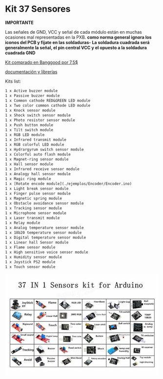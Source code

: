 # Kit 37 Sensores

**IMPORTANTE**

Las señales de GND, VCC y señal de cada módulo están en muchas ocasiones mal representadas en la PXB. **como norma general ignora los iconos del PCB y fijate en las soldaduras- La soldadura cuadrada será generalmente la señal, el pin central VCC y el opuesto a la soldadura cuadrada GND**


[Kit comprado en Banggood por 7,5$](https://www.banggood.com/Geekcreit-37-In-1-Sensor-Module-Board-Set-Kit-For-Arduino-p-1137051.html)

[documentación y librerías](http://files.banggood.com/2016/06/37-in-1-SENSORS-KIT.rar)

Kits list:

    1 x Active buzzer module
    1 x Passive buzzer module
    1 x Common cathode RED&GREEN LED module
    1 x Two color common cathode LED module
    1 x Knock sensor module
    1 x Shock switch sensor module
    1 x Photo resistor sensor module
    1 x Push button module
    1 x Tilt switch module
    1 x RGB LED module
    1 x Infrared transmit module
    1 x RGB colorful LED module
    1 x Hydrargyrum switch sensor module
    1 x Colorful auto flash module
    1 x Magnet-ring sensor module
    1 x Hall sensor module
    1 x Infrared receive sensor module
    1 x Analogy hall sensor module
    1 x Magic ring module
    1 x [Rotate encode module](./ejemplos/Encoder/Encoder.ino)
    1 x Light break sensor module
    1 x Finger pulse sensor module
    1 x Magnetic spring module
    1 x Obstacle avoidance sensor module
    1 x Tracking sensor module
    1 x Microphone sensor module
    1 x Laser transmit module
    1 x Relay module
    1 x Analog temperature sensor module
    1 x 18b20 temperature sensor module
    1 x Digital temperature sensor module
    1 x Linear hall Sensor module
    1 x Flame sensor module
    1 x High sensitive voice sensor module
    1 x Humidity sensor module
    1 x Joystick PS2 module
    1 x Touch sensor module

![Sensores](./images/Sensores.jpg)
